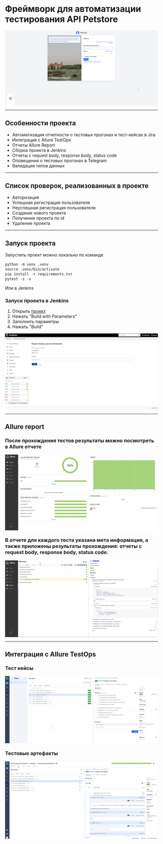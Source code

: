 # Фреймворк для автоматизации тестирования API Petstore
<img align="center" src="https://github.com/Lexzender/vikunja_api_test_framework/blob/main/vikunja_api_test_framework/pictures/vikunja.png" />

---

## Особенности проекта
* Автоматизация отчетности о тестовых прогонах и тест-кейсах в Jira
* Интеграция с Allure TestOps
* Отчеты Allure Report
* Сборка проекта в Jenkins
* Отчеты с request body, response body, status code
* Оповещения о тестовых прогонах в Telegram
* Валидация типов данных
---
## Список проверок, реализованных в проекте
* Авторизация
* Успешная регистрация пользователя
* Неуспешная регистрация пользователя 
* Создание нового проекта
* Получение проекта по id
* Удаление проекта

 ---
## Запуск проекта
Запустить проект можно локально по команде

```
python -m venv .venv
source .venv/bin/activate
pip install -r requirements.txt
pytest -s -v 
```
Или в Jenkins
### Запуск проекта в Jenkins

1) Открыть [проект](https://jenkins.autotests.cloud/job/vikunja_api_test_framework/)
2) Нажать "Build with Parameters"
3) Заполнить параметры 
4) Нажать "Build"
<img align="center" src="https://github.com/Lexzender/vikunja_api_test_framework/blob/main/vikunja_api_test_framework/pictures/jenkins_api.png" />

---

## Allure report
### После прохождения тестов результаты можно посмотреть в Allure отчете
<img align="center" src="https://github.com/Lexzender/vikunja_api_test_framework/blob/main/vikunja_api_test_framework/pictures/allure_api.png" />

### В отчете для каждого теста указана мета информация, а также приложены результаты прохождения: отчеты с request body, response body, status code.
<img align="center" src="https://github.com/Lexzender/vikunja_api_test_framework/blob/main/vikunja_api_test_framework/pictures/behaaviors_api.png" />

---
## Интеграция с Allure TestOps
### Тест кейсы
<img align="center" src="https://github.com/Lexzender/vikunja_api_test_framework/blob/main/vikunja_api_test_framework/pictures/test%20%20cases_api.png" />

### Тестовые артефакты 
<img align="center" src="https://github.com/Lexzender/vikunja_api_test_framework/blob/main/vikunja_api_test_framework/pictures/tk_api.png" />

